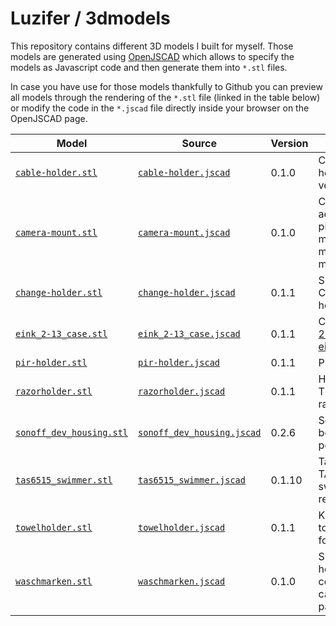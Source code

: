 # Luzifer / 3dmodels

This repository contains different 3D models I built for myself. Those models are generated using [OpenJSCAD](https://openjscad.org/) which allows to specify the models as Javascript code and then generate them into `*.stl` files.

In case you have use for those models thankfully to Github you can preview all models through the rendering of the `*.stl` file (linked in the table below) or modify the code in the `*.jscad` file directly inside your browser on the OpenJSCAD page.

| Model | Source | Version | Title |
| ----- | ------ | ------- | ----- |
| [`cable-holder.stl`](cable-holder.stl) | [`cable-holder.jscad`](cable-holder.jscad) | 0.1.0 | Cable holder for velcro tape |
| [`camera-mount.stl`](camera-mount.stl) | [`camera-mount.jscad`](camera-mount.jscad) | 0.1.0 | Camera adapter for pipe-mounted monitor mount |
| [`change-holder.stl`](change-holder.stl) | [`change-holder.jscad`](change-holder.jscad) | 0.1.1 | Spare-Change holder |
| [`eink_2-13_case.stl`](eink_2-13_case.stl) | [`eink_2-13_case.jscad`](eink_2-13_case.jscad) | 0.1.1 | Case for [2.13" Lilygo eink display](https://www.aliexpress.com/item/4000626947976.html) |
| [`pir-holder.stl`](pir-holder.stl) | [`pir-holder.jscad`](pir-holder.jscad) | 0.1.1 | PIR holder |
| [`razorholder.stl`](razorholder.stl) | [`razorholder.jscad`](razorholder.jscad) | 0.1.1 | Holder for T-Shape razor |
| [`sonoff_dev_housing.stl`](sonoff_dev_housing.stl) | [`sonoff_dev_housing.jscad`](sonoff_dev_housing.jscad) | 0.2.6 | Sonoff DEV box for lamp post |
| [`tas6515_swimmer.stl`](tas6515_swimmer.stl) | [`tas6515_swimmer.jscad`](tas6515_swimmer.jscad) | 0.1.10 | Tassimo TAS6515 swimmer replacement |
| [`towelholder.stl`](towelholder.stl) | [`towelholder.jscad`](towelholder.jscad) | 0.1.1 | Kitchen-towel holder for fridge |
| [`waschmarken.stl`](waschmarken.stl) | [`waschmarken.jscad`](waschmarken.jscad) | 0.1.0 | Spring-holder for coins for the car-wash-park |
